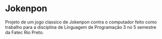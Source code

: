 # Jokenpon

Projeto de um jogo classico de Jokenpon contra o computador feito como trabalho para a disciplina de Linguagem de Programação 3
no 5 semestre da Fatec Rio Preto.

